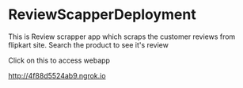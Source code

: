 # ReviewScapperDeployment
This is Review scrapper app which scraps the customer reviews from flipkart site. Search the product to see it's review

Click on this to access webapp

http://4f88d5524ab9.ngrok.io
